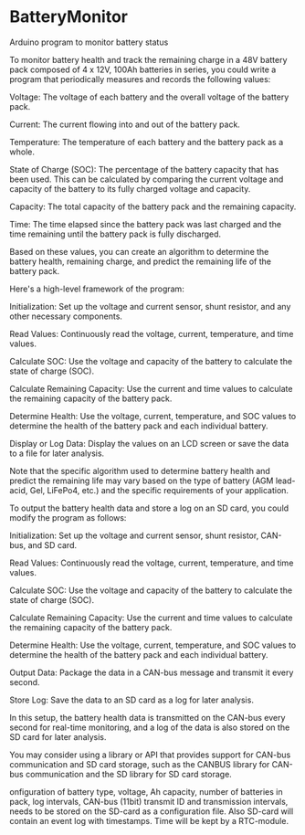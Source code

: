 # BatteryMonitor
Arduino program to monitor battery status

To monitor battery health and track the remaining charge in a 48V battery pack composed of 4 x 12V, 100Ah batteries in series, you could write a program that periodically measures and records the following values:

Voltage: The voltage of each battery and the overall voltage of the battery pack.

Current: The current flowing into and out of the battery pack.

Temperature: The temperature of each battery and the battery pack as a whole.

State of Charge (SOC): The percentage of the battery capacity that has been used. This can be calculated by comparing the current voltage and capacity of the battery to its fully charged voltage and capacity.

Capacity: The total capacity of the battery pack and the remaining capacity.

Time: The time elapsed since the battery pack was last charged and the time remaining until the battery pack is fully discharged.

Based on these values, you can create an algorithm to determine the battery health, remaining charge, and predict the remaining life of the battery pack.

Here's a high-level framework of the program:

Initialization: Set up the voltage and current sensor, shunt resistor, and any other necessary components.

Read Values: Continuously read the voltage, current, temperature, and time values.

Calculate SOC: Use the voltage and capacity of the battery to calculate the state of charge (SOC).

Calculate Remaining Capacity: Use the current and time values to calculate the remaining capacity of the battery pack.

Determine Health: Use the voltage, current, temperature, and SOC values to determine the health of the battery pack and each individual battery.

Display or Log Data: Display the values on an LCD screen or save the data to a file for later analysis.

Note that the specific algorithm used to determine battery health and predict the remaining life may vary based on the type of battery (AGM lead-acid, Gel, LiFePo4, etc.) and the specific requirements of your application.


To output the battery health data and store a log on an SD card, you could modify the program as follows:

Initialization: Set up the voltage and current sensor, shunt resistor, CAN-bus, and SD card.

Read Values: Continuously read the voltage, current, temperature, and time values.

Calculate SOC: Use the voltage and capacity of the battery to calculate the state of charge (SOC).

Calculate Remaining Capacity: Use the current and time values to calculate the remaining capacity of the battery pack.

Determine Health: Use the voltage, current, temperature, and SOC values to determine the health of the battery pack and each individual battery.

Output Data: Package the data in a CAN-bus message and transmit it every second.

Store Log: Save the data to an SD card as a log for later analysis.

In this setup, the battery health data is transmitted on the CAN-bus every second for real-time monitoring, and a log of the data is also stored on the SD card for later analysis.

You may consider using a library or API that provides support for CAN-bus communication and SD card storage, such as the CANBUS library for CAN-bus communication and the SD library for SD card storage.




onfiguration of battery type, voltage, Ah capacity, number of batteries in pack, log intervals, CAN-bus  (11bit) transmit ID and transmission intervals, needs to be stored on the SD-card as a configuration file. Also SD-card will contain an event log with timestamps. Time will be kept by a RTC-module.
